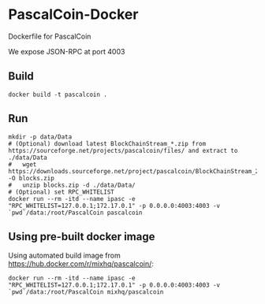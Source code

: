 # PascalCoin-Docker
Dockerfile for PascalCoin

We expose JSON-RPC at port 4003

## Build

```
docker build -t pascalcoin .
```

## Run

```
mkdir -p data/Data
# (Optional) download latest BlockChainStream_*.zip from https://sourceforge.net/projects/pascalcoin/files/ and extract to ./data/Data
#   wget https://downloads.sourceforge.net/project/pascalcoin/BlockChainStream_268000.zip -O blocks.zip
#   unzip blocks.zip -d ./data/Data/
# (Optional) set RPC_WHITELIST
docker run --rm -itd --name ipasc -e "RPC_WHITELIST=127.0.0.1;172.17.0.1" -p 0.0.0.0:4003:4003 -v `pwd`/data:/root/PascalCoin pascalcoin
```

## Using pre-built docker image

Using automated build image from <https://hub.docker.com/r/mixhq/pascalcoin/>:

```
docker run --rm -itd --name ipasc -e "RPC_WHITELIST=127.0.0.1;172.17.0.1" -p 0.0.0.0:4003:4003 -v `pwd`/data:/root/PascalCoin mixhq/pascalcoin
```
